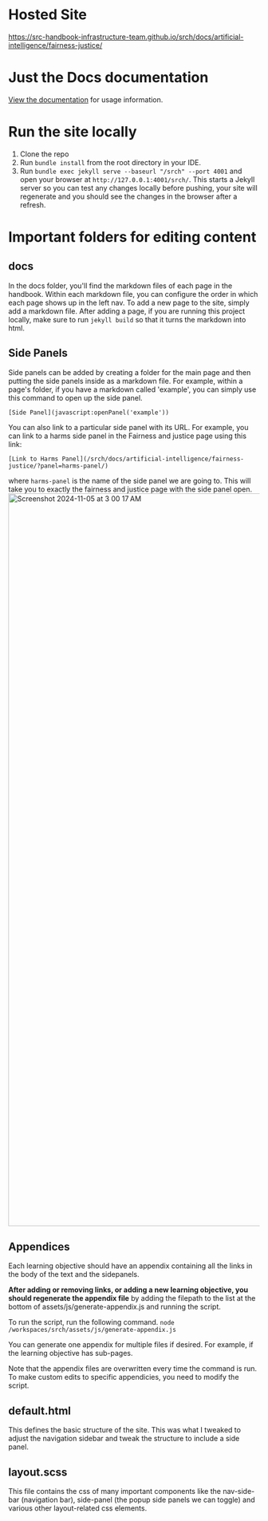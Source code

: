 # Hosted Site
https://src-handbook-infrastructure-team.github.io/srch/docs/artificial-intelligence/fairness-justice/

# Just the Docs documentation

[View the documentation](https://just-the-docs.com/) for usage information.


# Run the site locally

1. Clone the repo
2. Run `bundle install` from the root directory in your IDE.
3. Run `bundle exec jekyll serve --baseurl "/srch" --port 4001` and open your browser at `http://127.0.0.1:4001/srch/`. This starts a Jekyll server so you can test any changes locally before pushing, your site will regenerate and you should see the changes in the browser after a refresh.

# Important folders for editing content
## docs
In the docs folder, you'll find the markdown files of each page in the handbook. Within each markdown file, you can configure the order in which each page shows up in the left nav.
To add a new page to the site, simply add a markdown file. After adding a page, if you are running this project locally, make sure to run `jekyll build` so that it turns the markdown into html. 

## Side Panels
Side panels can be added by creating a folder for the main page and then putting the side panels inside as a markdown file.
For example, within a page's folder, if you have a markdown called 'example', you can simply use this command to open up the side panel.
```
[Side Panel](javascript:openPanel('example'))
```
You can also link to a particular side panel with its URL. For example, you can link to a harms side panel in the Fairness and justice page using this link:
```
[Link to Harms Panel](/srch/docs/artificial-intelligence/fairness-justice/?panel=harms-panel/)
```
where `harms-panel` is the name of the side panel we are going to. This will take you to exactly the fairness and justice page with the side panel open.
<img width="1469" alt="Screenshot 2024-11-05 at 3 00 17 AM" src="https://github.com/user-attachments/assets/1063d026-78e3-49d7-816e-7253a480af6d">

## Appendices
Each learning objective should have an appendix containing all the links in the body of the text and the sidepanels.

**After adding or removing links, or adding a new learning objective, you should regenerate the appendix file** by adding the filepath to the list at the bottom of assets/js/generate-appendix.js and running the script.

To run the script, run the following command.
```node /workspaces/srch/assets/js/generate-appendix.js```

You can generate one appendix for multiple files if desired. For example, if the learning objective has sub-pages.

Note that the appendix files are overwritten every time the command is run. To make custom edits to specific appendicies, you need to modify the script.

## default.html
This defines the basic structure of the site. This was what I tweaked to adjust the navigation sidebar and tweak the structure to include a side panel.

## layout.scss
This file contains the css of many important components like the nav-side-bar (navigation bar), side-panel (the popup side panels we can toggle) and various other layout-related css elements.
